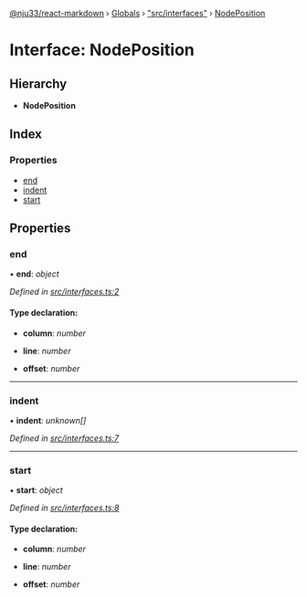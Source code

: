 [@nju33/react-markdown](../README.md) › [Globals](../globals.md) › ["src/interfaces"](../modules/_src_interfaces_.md) › [NodePosition](_src_interfaces_.nodeposition.md)

# Interface: NodePosition

## Hierarchy

* **NodePosition**

## Index

### Properties

* [end](_src_interfaces_.nodeposition.md#end)
* [indent](_src_interfaces_.nodeposition.md#indent)
* [start](_src_interfaces_.nodeposition.md#start)

## Properties

###  end

• **end**: *object*

*Defined in [src/interfaces.ts:2](https://github.com/nju33/react-markdown/blob/6bc1522/src/interfaces.ts#L2)*

#### Type declaration:

* **column**: *number*

* **line**: *number*

* **offset**: *number*

___

###  indent

• **indent**: *unknown[]*

*Defined in [src/interfaces.ts:7](https://github.com/nju33/react-markdown/blob/6bc1522/src/interfaces.ts#L7)*

___

###  start

• **start**: *object*

*Defined in [src/interfaces.ts:8](https://github.com/nju33/react-markdown/blob/6bc1522/src/interfaces.ts#L8)*

#### Type declaration:

* **column**: *number*

* **line**: *number*

* **offset**: *number*
